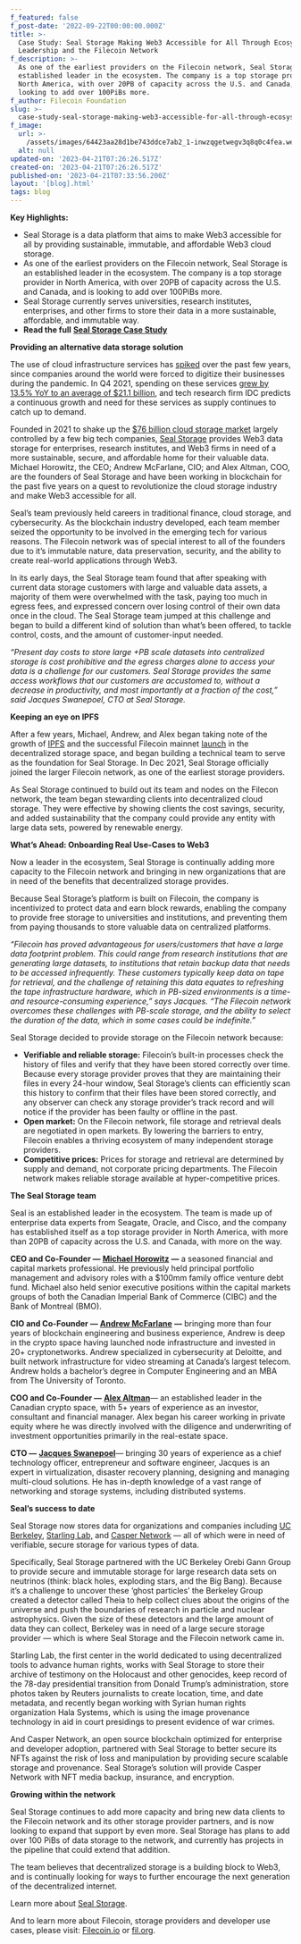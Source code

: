 ```yaml
---
f_featured: false
f_post-date: '2022-09-22T00:00:00.000Z'
title: >-
  Case Study: Seal Storage Making Web3 Accessible for All Through Ecosystem
  Leadership and the Filecoin Network
f_description: >-
  As one of the earliest providers on the Filecoin network, Seal Storage is an
  established leader in the ecosystem. The company is a top storage provider in
  North America, with over 20PB of capacity across the U.S. and Canada, and is
  looking to add over 100PiBs more.
f_author: Filecoin Foundation
slug: >-
  case-study-seal-storage-making-web3-accessible-for-all-through-ecosystem-leadership-and-the-filecoin-network-1
f_image:
  url: >-
    /assets/images/64423aa28d1be743ddce7ab2_1-inwzqgetwegv3q8q0c4fea.webp
  alt: null
updated-on: '2023-04-21T07:26:26.517Z'
created-on: '2023-04-21T07:26:26.517Z'
published-on: '2023-04-21T07:33:56.200Z'
layout: '[blog].html'
tags: blog
---
```


**Key Highlights:**

*   Seal Storage is a data platform that aims to make Web3 accessible for all by providing sustainable, immutable, and affordable Web3 cloud storage.
*   As one of the earliest providers on the Filecoin network, Seal Storage is an established leader in the ecosystem. The company is a top storage provider in North America, with over 20PB of capacity across the U.S. and Canada, and is looking to add over 100PiBs more.
*   Seal Storage currently serves universities, research institutes, enterprises, and other firms to store their data in a more sustainable, affordable, and immutable way.
*   **Read the full** [**Seal Storage Case Study**](https://fil-foundation.on.fleek.co/hosting/FF-CaseStudy-SealStorage.pdf)

**Providing an alternative data storage solution**

The use of cloud infrastructure services has [spiked](https://www.idc.com/getdoc.jsp?containerId=IDC_P31615) over the past few years, since companies around the world were forced to digitize their businesses during the pandemic. In Q4 2021, spending on these services [grew by 13.5% YoY to an average of $21.1 billion](https://www.idc.com/getdoc.jsp?containerId=prUS48998722), and tech research firm IDC predicts a continuous growth and need for these services as supply continues to catch up to demand.

Founded in 2021 to shake up the [$76 billion cloud storage market](https://www.fortunebusinessinsights.com/cloud-storage-market-102773) largely controlled by a few big tech companies, [Seal Storage](https://www.sealstorage.io/) provides Web3 data storage for enterprises, research institutes, and Web3 firms in need of a more sustainable, secure, and affordable home for their valuable data. Michael Horowitz, the CEO; Andrew McFarlane, CIO; and Alex Altman, COO, are the founders of Seal Storage and have been working in blockchain for the past five years on a quest to revolutionize the cloud storage industry and make Web3 accessible for all.

Seal’s team previously held careers in traditional finance, cloud storage, and cybersecurity. As the blockchain industry developed, each team member seized the opportunity to be involved in the emerging tech for various reasons. The Filecoin network was of special interest to all of the founders due to it’s immutable nature, data preservation, security, and the ability to create real-world applications through Web3.

In its early days, the Seal Storage team found that after speaking with current data storage customers with large and valuable data assets, a majority of them were overwhelmed with the task, paying too much in egress fees, and expressed concern over losing control of their own data once in the cloud. The Seal Storage team jumped at this challenge and began to build a different kind of solution than what’s been offered, to tackle control, costs, and the amount of customer-input needed.

_“Present day costs to store large +PB scale datasets into centralized storage is cost prohibitive and the egress charges alone to access your data is a challenge for our customers. Seal Storage provides the same access workflows that our customers are accustomed to, without a decrease in productivity, and most importantly at a fraction of the cost,” said Jacques Swanepoel, CTO at Seal Storage._

**Keeping an eye on IPFS**

After a few years, Michael, Andrew, and Alex began taking note of the growth of [IPFS](https://ipfs.tech/) and the successful Filecoin mainnet [launch](https://filecoin.io/blog/posts/filecoin-mainnet-is-live/) in the decentralized storage space, and began building a technical team to serve as the foundation for Seal Storage. In Dec 2021, Seal Storage officially joined the larger Filecoin network, as one of the earliest storage providers.

As Seal Storage continued to build out its team and nodes on the Filecon network, the team began stewarding clients into decentralized cloud storage. They were effective by showing clients the cost savings, security, and added sustainability that the company could provide any entity with large data sets, powered by renewable energy.

**What’s Ahead: Onboarding Real Use-Cases to Web3**

Now a leader in the ecosystem, Seal Storage is continually adding more capacity to the Filecoin network and bringing in new organizations that are in need of the benefits that decentralized storage provides.

Because Seal Storage’s platform is built on Filecoin, the company is incentivized to protect data and earn block rewards, enabling the company to provide free storage to universities and institutions, and preventing them from paying thousands to store valuable data on centralized platforms.

_“Filecoin has proved advantageous for users/customers that have a large data footprint problem. This could range from research institutions that are generating large datasets, to institutions that retain backup data that needs to be accessed infrequently. These customers typically keep data on tape for retrieval, and the challenge of retaining this data equates to refreshing the tape infrastructure hardware, which in PB-sized environments is a time- and resource-consuming experience,” says Jacques. “The Filecoin network overcomes these challenges with PB-scale storage, and the ability to select the duration of the data, which in some cases could be indefinite.”_

Seal Storage decided to provide storage on the Filecoin network because:

*   **Verifiable and reliable storage:** Filecoin’s built-in processes check the history of files and verify that they have been stored correctly over time. Because every storage provider proves that they are maintaining their files in every 24-hour window, Seal Storage’s clients can efficiently scan this history to confirm that their files have been stored correctly, and any observer can check any storage provider’s track record and will notice if the provider has been faulty or offline in the past.
*   **Open market:** On the Filecoin network, file storage and retrieval deals are negotiated in open markets. By lowering the barriers to entry, Filecoin enables a thriving ecosystem of many independent storage providers.
*   **Competitive prices:** Prices for storage and retrieval are determined by supply and demand, not corporate pricing departments. The Filecoin network makes reliable storage available at hyper-competitive prices.

**The Seal Storage team**

Seal is an established leader in the ecosystem. The team is made up of enterprise data experts from Seagate, Oracle, and Cisco, and the company has established itself as a top storage provider in North America, with more than 20PB of capacity across the U.S. and Canada, with more on the way.

**CEO and Co-Founder —** [**Michael Horowitz**](https://www.linkedin.com/in/michael-horowitz-870aa036/) **—** a seasoned financial and capital markets professional. He previously held principal portfolio management and advisory roles with a $100mm family office venture debt fund. Michael also held senior executive positions within the capital markets groups of both the Canadian Imperial Bank of Commerce (CIBC) and the Bank of Montreal (BMO).

**CIO and Co-Founder —** [**Andrew McFarlane**](https://www.linkedin.com/in/mcfarlaneandrew/) **—** bringing more than four years of blockchain engineering and business experience, Andrew is deep in the crypto space having launched node infrastructure and invested in 20+ cryptonetworks. Andrew specialized in cybersecurity at Deloitte, and built network infrastructure for video streaming at Canada’s largest telecom. Andrew holds a bachelor’s degree in Computer Engineering and an MBA from The University of Toronto.

**COO and Co-Founder —** [**Alex Altman**](https://www.linkedin.com/in/alex-altman-1b9499134/)— an established leader in the Canadian crypto space, with 5+ years of experience as an investor, consultant and financial manager. Alex began his career working in private equity where he was directly involved with the diligence and underwriting of investment opportunities primarily in the real-estate space.

**CTO —** [**Jacques Swanepoel**](https://www.linkedin.com/in/jacques-swanepoel/)— bringing 30 years of experience as a chief technology officer, entrepreneur and software engineer, Jacques is an expert in virtualization, disaster recovery planning, designing and managing multi-cloud solutions. He has in-depth knowledge of a vast range of networking and storage systems, including distributed systems.

**Seal’s success to date**

Seal Storage now stores data for organizations and companies including [UC Berkeley](https://www.newswire.ca/news-releases/uc-berkeley-engages-seal-storage-web3-technology-to-advance-innovative-neutrino-physics-research-883282087.html), [Starling Lab,](https://www.starlinglab.org/) and [Casper Network](https://casperlabs.io/) — all of which were in need of verifiable, secure storage for various types of data.

Specifically, Seal Storage partnered with the UC Berkeley Orebi Gann Group to provide secure and immutable storage for large research data sets on neutrinos (think: black holes, exploding stars, and the Big Bang). Because it’s a challenge to uncover these ‘ghost particles’ the Berkeley Group created a detector called Theia to help collect clues about the origins of the universe and push the boundaries of research in particle and nuclear astrophysics. Given the size of these detectors and the large amount of data they can collect, Berkeley was in need of a large secure storage provider — which is where Seal Storage and the Filecoin network came in.

Starling Lab, the first center in the world dedicated to using decentralized tools to advance human rights, works with Seal Storage to store their archive of testimony on the Holocaust and other genocides, keep record of the 78-day presidential transition from Donald Trump’s administration, store photos taken by Reuters journalists to create location, time, and date metadata, and recently began working with Syrian human rights organization Hala Systems, which is using the image provenance technology in aid in court presidings to present evidence of war crimes.

And Casper Network, an open source blockchain optimized for enterprise and developer adoption, partnered with Seal Storage to better secure its NFTs against the risk of loss and manipulation by providing secure scalable storage and provenance. Seal Storage’s solution will provide Casper Network with NFT media backup, insurance, and encryption.

**Growing within the network**

Seal Storage continues to add more capacity and bring new data clients to the Filecoin network and its other storage provider partners, and is now looking to expand that support by even more. Seal Storage has plans to add over 100 PiBs of data storage to the network, and currently has projects in the pipeline that could extend that addition.

The team believes that decentralized storage is a building block to Web3, and is continually looking for ways to further encourage the next generation of the decentralized internet.

Learn more about [Seal Storage](https://www.sealstorage.io/).

And to learn more about Filecoin, storage providers and developer use cases, please visit: [Filecoin.io](https://filecoin.io/) or [fil.org](https://fil.org/).
